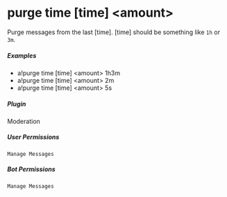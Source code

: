 # purge time [time] &lt;amount&gt;

Purge messages from the last [time]. [time] should be something like `1h` or `3m`.
			

##### Examples

* a!purge time [time] &lt;amount&gt; 1h3m
* a!purge time [time] &lt;amount&gt; 2m
* a!purge time [time] &lt;amount&gt; 5s


##### Plugin
Moderation


##### User Permissions
`Manage Messages`


##### Bot Permissions
`Manage Messages`